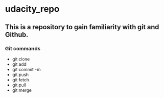# udacity_repo
## This is a repository to gain familiarity with git and Github.
### Git commands
* git clone
* git add
* git commit -m
* git push
* git fetch
* git pull
* git merge
